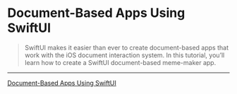 # Document-Based Apps Using SwiftUI

> SwiftUI makes it easier than ever to create document-based apps that work with the iOS document interaction system. In this tutorial, you’ll learn how to create a SwiftUI document-based meme-maker app.

---

[Document-Based Apps Using SwiftUI](https://www.raywenderlich.com/14971928-document-based-apps-using-swiftui)
